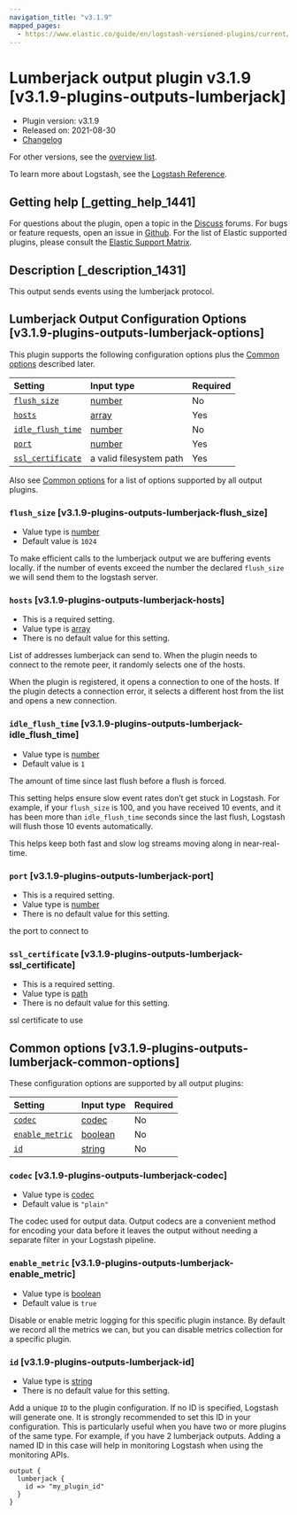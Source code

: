 ```yaml
---
navigation_title: "v3.1.9"
mapped_pages:
  - https://www.elastic.co/guide/en/logstash-versioned-plugins/current/v3.1.9-plugins-outputs-lumberjack.html
---
```


# Lumberjack output plugin v3.1.9 [v3.1.9-plugins-outputs-lumberjack]

* Plugin version: v3.1.9
* Released on: 2021-08-30
* [Changelog](https://github.com/logstash-plugins/logstash-output-lumberjack/blob/v3.1.9/CHANGELOG.md)

For other versions, see the [overview list](output-lumberjack-index.md).

To learn more about Logstash, see the [Logstash Reference](https://www.elastic.co/guide/en/logstash/current/index.html).

## Getting help [_getting_help_1441]

For questions about the plugin, open a topic in the [Discuss](http://discuss.elastic.co) forums. For bugs or feature requests, open an issue in [Github](https://github.com/logstash-plugins/logstash-output-lumberjack). For the list of Elastic supported plugins, please consult the [Elastic Support Matrix](https://www.elastic.co/support/matrix#matrix_logstash_plugins).

## Description [_description_1431]

This output sends events using the lumberjack protocol.

## Lumberjack Output Configuration Options [v3.1.9-plugins-outputs-lumberjack-options]

This plugin supports the following configuration options plus the [Common options](v3-1-9-plugins-outputs-lumberjack.md#v3.1.9-plugins-outputs-lumberjack-common-options) described later.

| Setting | Input type | Required |
| :- | :- | :- |
| [`flush_size`](v3-1-9-plugins-outputs-lumberjack.md#v3.1.9-plugins-outputs-lumberjack-flush_size) | [number](/lsr/value-types.md#number) | No |
| [`hosts`](v3-1-9-plugins-outputs-lumberjack.md#v3.1.9-plugins-outputs-lumberjack-hosts) | [array](/lsr/value-types.md#array) | Yes |
| [`idle_flush_time`](v3-1-9-plugins-outputs-lumberjack.md#v3.1.9-plugins-outputs-lumberjack-idle_flush_time) | [number](/lsr/value-types.md#number) | No |
| [`port`](v3-1-9-plugins-outputs-lumberjack.md#v3.1.9-plugins-outputs-lumberjack-port) | [number](/lsr/value-types.md#number) | Yes |
| [`ssl_certificate`](v3-1-9-plugins-outputs-lumberjack.md#v3.1.9-plugins-outputs-lumberjack-ssl_certificate) | a valid filesystem path | Yes |

Also see [Common options](v3-1-9-plugins-outputs-lumberjack.md#v3.1.9-plugins-outputs-lumberjack-common-options) for a list of options supported by all output plugins.

### `flush_size` [v3.1.9-plugins-outputs-lumberjack-flush_size]

* Value type is [number](/lsr/value-types.md#number)
* Default value is `1024`

To make efficient calls to the lumberjack output we are buffering events locally. if the number of events exceed the number the declared `flush_size` we will send them to the logstash server.

### `hosts` [v3.1.9-plugins-outputs-lumberjack-hosts]

* This is a required setting.
* Value type is [array](/lsr/value-types.md#array)
* There is no default value for this setting.

List of addresses lumberjack can send to. When the plugin needs to connect to the remote peer, it randomly selects one of the hosts.

When the plugin is registered, it opens a connection to one of the hosts. If the plugin detects a connection error, it selects a different host from the list and opens a new connection.

### `idle_flush_time` [v3.1.9-plugins-outputs-lumberjack-idle_flush_time]

* Value type is [number](/lsr/value-types.md#number)
* Default value is `1`

The amount of time since last flush before a flush is forced.

This setting helps ensure slow event rates don’t get stuck in Logstash. For example, if your `flush_size` is 100, and you have received 10 events, and it has been more than `idle_flush_time` seconds since the last flush, Logstash will flush those 10 events automatically.

This helps keep both fast and slow log streams moving along in near-real-time.

### `port` [v3.1.9-plugins-outputs-lumberjack-port]

* This is a required setting.
* Value type is [number](/lsr/value-types.md#number)
* There is no default value for this setting.

the port to connect to

### `ssl_certificate` [v3.1.9-plugins-outputs-lumberjack-ssl_certificate]

* This is a required setting.
* Value type is [path](/lsr/value-types.md#path)
* There is no default value for this setting.

ssl certificate to use

## Common options [v3.1.9-plugins-outputs-lumberjack-common-options]

These configuration options are supported by all output plugins:

| Setting | Input type | Required |
| :- | :- | :- |
| [`codec`](v3-1-9-plugins-outputs-lumberjack.md#v3.1.9-plugins-outputs-lumberjack-codec) | [codec](/lsr/value-types.md#codec) | No |
| [`enable_metric`](v3-1-9-plugins-outputs-lumberjack.md#v3.1.9-plugins-outputs-lumberjack-enable_metric) | [boolean](/lsr/value-types.md#boolean) | No |
| [`id`](v3-1-9-plugins-outputs-lumberjack.md#v3.1.9-plugins-outputs-lumberjack-id) | [string](/lsr/value-types.md#string) | No |

### `codec` [v3.1.9-plugins-outputs-lumberjack-codec]

* Value type is [codec](/lsr/value-types.md#codec)
* Default value is `"plain"`

The codec used for output data. Output codecs are a convenient method for encoding your data before it leaves the output without needing a separate filter in your Logstash pipeline.

### `enable_metric` [v3.1.9-plugins-outputs-lumberjack-enable_metric]

* Value type is [boolean](/lsr/value-types.md#boolean)
* Default value is `true`

Disable or enable metric logging for this specific plugin instance. By default we record all the metrics we can, but you can disable metrics collection for a specific plugin.

### `id` [v3.1.9-plugins-outputs-lumberjack-id]

* Value type is [string](/lsr/value-types.md#string)
* There is no default value for this setting.

Add a unique `ID` to the plugin configuration. If no ID is specified, Logstash will generate one. It is strongly recommended to set this ID in your configuration. This is particularly useful when you have two or more plugins of the same type. For example, if you have 2 lumberjack outputs. Adding a named ID in this case will help in monitoring Logstash when using the monitoring APIs.

```
output {
  lumberjack {
    id => "my_plugin_id"
  }
}
```
